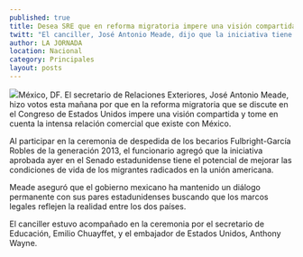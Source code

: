 ```yaml
---
published: true
title: Desea SRE que en reforma migratoria impere una visión compartida
twitt: "El canciller, José Antonio Meade, dijo que la iniciativa tiene el potencial de mejorar las condiciones de vida de los migrantes e hizo votos por que se tome en cuenta la intensa relación comercial que existe con México"
author: LA JORNADA
location: Nacional
category: Principales
layout: posts
---
```


![](http://i.imgur.com/knNBXoJm.jpg)México, DF. El secretario de Relaciones Exteriores, José Antonio Meade, hizo votos esta mañana por que en la reforma migratoria que se discute en el Congreso de Estados Unidos impere una visión compartida y tome en cuenta la intensa relación comercial que existe con México.

Al participar en la ceremonia de despedida de los becarios Fulbright-García Robles de la generación 2013, el funcionario agregó que la iniciativa aprobada ayer en el Senado estadunidense tiene el potencial de mejorar las condiciones de vida de los migrantes radicados en la unión americana.

Meade aseguró que el gobierno mexicano ha mantenido un diálogo permanente con sus pares estadunidenses buscando que los marcos legales reflejen la realidad entre los dos países.

El canciller estuvo acompañado en la ceremonia por el secretario de Educación, Emilio Chuayffet, y el embajador de Estados Unidos, Anthony Wayne.
